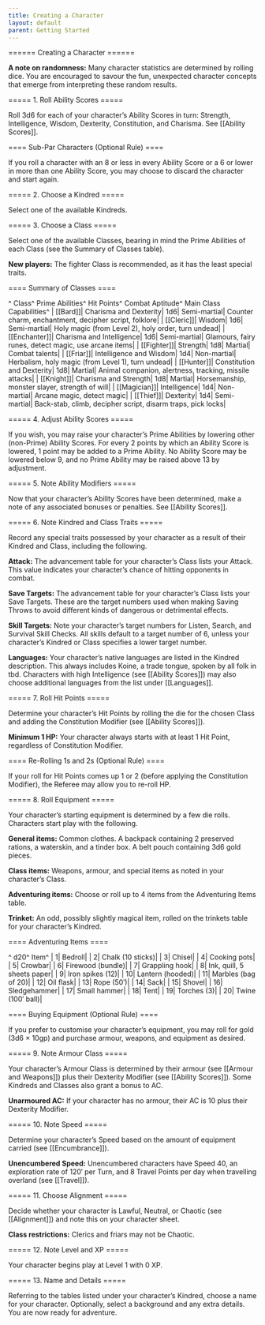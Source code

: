 ```yaml
---
title: Creating a Character
layout: default
parent: Getting Started
---
```


====== Creating a Character ======

**A note on randomness:** Many character statistics are determined by rolling dice. You are encouraged to savour the fun, unexpected character concepts that emerge from interpreting these random results.

===== 1. Roll Ability Scores =====

Roll 3d6 for each of your character’s Ability Scores in turn: Strength, Intelligence, Wisdom, Dexterity, Constitution, and Charisma. See [[Ability Scores]].

==== Sub-Par Characters (Optional Rule) ====

If you roll a character with an 8 or less in every Ability Score or a 6 or lower in more than one Ability Score, you may choose to discard the character and start again.

===== 2. Choose a Kindred =====

Select one of the available Kindreds.

===== 3. Choose a Class =====

Select one of the available Classes, bearing in mind the Prime Abilities of each Class (see the Summary of Classes table).

**New players:** The fighter Class is recommended, as it has the least special traits.

==== Summary of Classes ====

^ Class^ Prime Abilities^ Hit Points^ Combat Aptitude^ Main Class Capabilities^
| [[Bard]]| Charisma and Dexterity| 1d6| Semi-martial| Counter charm, enchantment, decipher script, folklore|
| [[Cleric]]| Wisdom| 1d6| Semi-martial| Holy magic (from Level 2), holy order, turn undead|
| [[Enchanter]]| Charisma and Intelligence| 1d6| Semi-martial| Glamours, fairy runes, detect magic, use arcane items|
| [[Fighter]]| Strength| 1d8| Martial| Combat talents|
| [[Friar]]| Intelligence and Wisdom| 1d4| Non-martial| Herbalism, holy magic (from Level 1), turn undead|
| [[Hunter]]| Constitution and Dexterity| 1d8| Martial| Animal companion, alertness, tracking, missile attacks|
| [[Knight]]| Charisma and Strength| 1d8| Martial| Horsemanship, monster slayer, strength of will|
| [[Magician]]| Intelligence| 1d4| Non-martial| Arcane magic, detect magic|
| [[Thief]]| Dexterity| 1d4| Semi-martial| Back-stab, climb, decipher script, disarm traps, pick locks|

===== 4. Adjust Ability Scores =====

If you wish, you may raise your character’s Prime Abilities by lowering other (non-Prime) Ability Scores. For every 2 points by which an Ability Score is lowered, 1 point may be added to a Prime Ability. No Ability Score may be lowered below 9, and no Prime Ability may be raised above 13 by adjustment.

===== 5. Note Ability Modifiers =====

Now that your character’s Ability Scores have been determined, make a note of any associated bonuses or penalties. See [[Ability Scores]].

===== 6. Note Kindred and Class Traits =====

Record any special traits possessed by your character as a result of their Kindred and Class, including the following.

**Attack:** The advancement table for your character’s Class lists your Attack. This value indicates your character’s chance of hitting opponents in combat.

**Save Targets:** The advancement table for your character’s Class lists your Save Targets. These are the target numbers used when making Saving Throws to avoid different kinds of dangerous or detrimental effects.

**Skill Targets:** Note your character’s target numbers for Listen, Search, and Survival Skill Checks. All skills default to a target number of 6, unless your character’s Kindred or Class specifies a lower target number.

**Languages:** Your character’s native languages are listed in the Kindred description. This always includes Koine, a trade tongue, spoken by all folk in tbd. Characters with high Intelligence (see [[Ability Scores]]) may also choose additional languages from the list under [[Languages]].

===== 7. Roll Hit Points =====

Determine your character’s Hit Points by rolling the die for the chosen Class and adding the Constitution Modifier (see [[Ability Scores]]).

**Minimum 1 HP:** Your character always starts with at least 1 Hit Point, regardless of Constitution Modifier.

==== Re-Rolling 1s and 2s (Optional Rule) ====

If your roll for Hit Points comes up 1 or 2 (before applying the Constitution Modifier), the Referee may allow you to re-roll HP.

===== 8. Roll Equipment =====

Your character’s starting equipment is determined by a few die rolls. Characters start play with the following.

**General items:** Common clothes. A backpack containing 2 preserved rations, a waterskin, and a tinder box. A belt pouch containing 3d6 gold pieces.

**Class items:** Weapons, armour, and special items as noted in your character’s Class.

**Adventuring items:** Choose or roll up to 4 items from the Adventuring Items table.

**Trinket:** An odd, possibly slightly magical item, rolled on the trinkets table for your character’s Kindred.

==== Adventuring Items ====

^ d20^ Item^
| 1| Bedroll|
| 2| Chalk (10 sticks)|
| 3| Chisel|
| 4| Cooking pots|
| 5| Crowbar|
| 6| Firewood (bundle)|
| 7| Grappling hook|
| 8| Ink, quill, 5 sheets paper|
| 9| Iron spikes (12)|
| 10| Lantern (hooded)|
| 11| Marbles (bag of 20)|
| 12| Oil flask|
| 13| Rope (50′)|
| 14| Sack|
| 15| Shovel|
| 16| Sledgehammer|
| 17| Small hammer|
| 18| Tent|
| 19| Torches (3)|
| 20| Twine (100′ ball)|

==== Buying Equipment (Optional Rule) ====

If you prefer to customise your character’s equipment, you may roll for gold (3d6 × 10gp) and purchase armour, weapons, and equipment as desired.

===== 9. Note Armour Class =====

Your character’s Armour Class is determined by their armour (see [[Armour and Weapons]]) plus their Dexterity Modifier (see [[Ability Scores]]). Some Kindreds and Classes also grant a bonus to AC.

**Unarmoured AC:** If your character has no armour, their AC is 10 plus their Dexterity Modifier.

===== 10. Note Speed =====

Determine your character’s Speed based on the amount of equipment carried (see [[Encumbrance]]).

**Unencumbered Speed:** Unencumbered characters have Speed 40, an exploration rate of 120′ per Turn, and 8 Travel Points per day when travelling overland (see [[Travel]]).

===== 11. Choose Alignment =====

Decide whether your character is Lawful, Neutral, or Chaotic (see [[Alignment]]) and note this on your character sheet.

**Class restrictions:** Clerics and friars may not be Chaotic.

===== 12. Note Level and XP =====

Your character begins play at Level 1 with 0 XP.

===== 13. Name and Details =====

Referring to the tables listed under your character’s Kindred, choose a name for your character. Optionally, select a background and any extra details. You are now ready for adventure.
